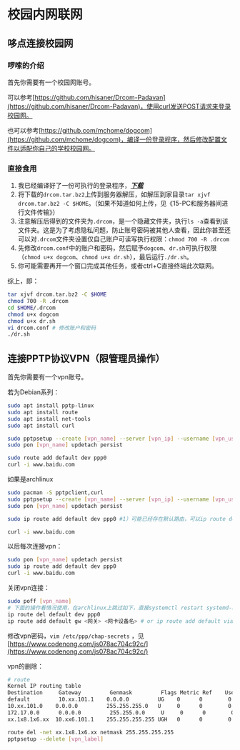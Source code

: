 # 校园内网联网

<!--
Tags: For管理员, 部分适用于所有用户
category: Linux奇技淫巧
create_date: October 2, 2021 1:50 PM
description: 哆点连接、vpn连接
-->

## 哆点连接校园网

### 啰嗦的介绍

首先你需要有一个校园网账号。

可以参考[https://github.com/hisaner/Drcom-Padavan](https://github.com/hisaner/Drcom-Padavan)，使用curl发送POST请求来登录校园网。

也可以参考[https://github.com/mchome/dogcom](https://github.com/mchome/dogcom)，编译一份登录程序，然后修改配置文件以适配你自己的学校校园网。

### 直接食用

1. 我已经编译好了一份可执行的登录程序，***[下载](https://gitee.com/julianchern/arch/raw/master/pkgs/drcom-for-Linux.tar.bz2)***
2. 将下载的`drcom.tar.bz2`上传到服务器解压，如解压到家目录`tar xjvf drcom.tar.bz2 -C $HOME`。（如果不知道如何上传，见《15-PC和服务器间进行文件传输》）
3. 注意解压后得到的文件夹为`.drcom`，是一个隐藏文件夹，执行`ls -a`查看到该文件夹。这是为了考虑隐私问题，防止账号密码被其他人查看，因此你甚至还可以对`.drcom`文件夹设置仅自己账户可读写执行权限：`chmod 700 -R .drcom`
4. 先修改`drcom.conf`中的账户和密码，然后赋予`dogcom`、`dr.sh`可执行权限（`chmod u+x dogcom`、`chmod u+x dr.sh`），最后运行`./dr.sh`。
5. 你可能需要再开一个窗口完成其他任务，或者ctrl+C直接终端此次联网。

综上，即：

```bash
tar xjvf drcom.tar.bz2 -C $HOME
chmod 700 -R .drcom
cd $HOME/.drcom
chmod u+x dogcom
chmod u+x dr.sh
vi drcom.conf # 修改账户和密码
./dr.sh
```

## 连接PPTP协议VPN（限管理员操作）

首先你需要有一个vpn账号。

若为Debian系列：

```bash
sudo apt install pptp-linux
sudo apt install route
sudo apt install net-tools
sudo apt install curl

sudo pptpsetup --create [vpn_name] --server [vpn_ip] --username [vpn_usrname] --password [vpn_passwd] --encrypt
sudo pon [vpn_name] updetach persist

sudo route add default dev ppp0
curl -i www.baidu.com
```

如果是archlinux

```bash
sudo pacman -S pptpclient,curl
sudo pptpsetup --create [vpn_name] --server [vpn_ip] --username [vpn_usrname] --password [vpn_passwd] --encrypt
sudo pon [vpn_name] updetach persist

sudo ip route add default dev ppp0 #1）可能已经存在默认路由，可以ip route del default 删除原先的默认路由。

curl -i www.baidu.com
```

以后每次连接vpn：

```bash
sudo pon [vpn_name] updetach persist
sudo ip route add default dev ppp0 
curl -i www.baidu.com
```

关闭vpn连接：

```bash
sudo poff [vpn_name]
# 下面的操作看情况使用，在archlinux上跳过如下，直接systemctl restart systemd-networkd
ip route del default dev ppp0
ip route add default gw <网关> <网卡设备名> # or ip route add default via <网关>
```

修改vpn密码，`vim /etc/ppp/chap-secrets` ，见[https://www.codenong.com/js078ac704c92c/](https://www.codenong.com/js078ac704c92c/)

vpn的删除：

```bash
# route
Kernel IP routing table
Destination     Gateway         Genmask         Flags Metric Ref    Use Iface
default         10.xx.101.1    0.0.0.0         UG    0      0        0 enp8s0f1
10.xx.101.0    0.0.0.0         255.255.255.0   U     0      0        0 enp8s0f1
172.17.0.0      0.0.0.0         255.255.0.0     U     0      0        0 docker0
xx.1x8.1x6.xx  10.xx6.101.1    255.255.255.255 UGH   0      0        0 enp8s0f1
```

```bash
route del -net xx.1x8.1x6.xx netmask 255.255.255.255
pptpsetup --delete [vpn_label]
```
<!--Valine-->